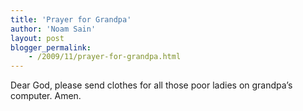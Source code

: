```yaml
---
title: 'Prayer for Grandpa'
author: 'Noam Sain'
layout: post
blogger_permalink:
    - /2009/11/prayer-for-grandpa.html
---
```


Dear God, please send clothes for all those poor ladies on grandpa’s computer. Amen.
